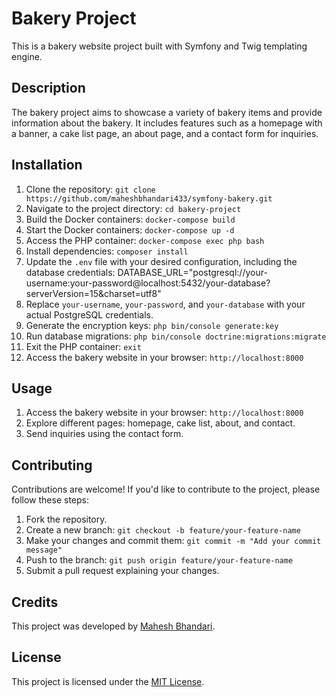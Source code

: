 # Bakery Project

This is a bakery website project built with Symfony and Twig templating engine.

## Description

The bakery project aims to showcase a variety of bakery items and provide information about the bakery. It includes features such as a homepage with a banner, a cake list page, an about page, and a contact form for inquiries.

## Installation

1. Clone the repository: `git clone https://github.com/maheshbhandari433/symfony-bakery.git`
2. Navigate to the project directory: `cd bakery-project`
3. Build the Docker containers: `docker-compose build`
4. Start the Docker containers: `docker-compose up -d`
5. Access the PHP container: `docker-compose exec php bash`
6. Install dependencies: `composer install`
7. Update the `.env` file with your desired configuration, including the database credentials:
DATABASE_URL="postgresql://your-username:your-password@localhost:5432/your-database?serverVersion=15&charset=utf8"
8. Replace `your-username`, `your-password`, and `your-database` with your actual PostgreSQL credentials.
9. Generate the encryption keys: `php bin/console generate:key`
10. Run database migrations: `php bin/console doctrine:migrations:migrate`
11. Exit the PHP container: `exit`
12. Access the bakery website in your browser: `http://localhost:8000`

## Usage

1. Access the bakery website in your browser: `http://localhost:8000`
2. Explore different pages: homepage, cake list, about, and contact.
3. Send inquiries using the contact form.

## Contributing

Contributions are welcome! If you'd like to contribute to the project, please follow these steps:

1. Fork the repository.
2. Create a new branch: `git checkout -b feature/your-feature-name`
3. Make your changes and commit them: `git commit -m "Add your commit message"`
4. Push to the branch: `git push origin feature/your-feature-name`
5. Submit a pull request explaining your changes.

## Credits

This project was developed by [Mahesh Bhandari](https://github.com/maheshbhandari433).

## License

This project is licensed under the [MIT License](LICENSE).
